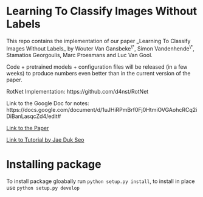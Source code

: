 # Learning To Classify Images Without Labels

<p>This repo contains the implementation of our paper _Learning To Classify Images Without Labels_ by Wouter Van Gansbeke<sup>\*</sup>, Simon Vandenhende<sup>\*</sup>, Stamatios Georgoulis, Marc Proesmans and Luc Van Gool.</p>

<p>Code + pretrained models + configuration files will be released (in a few weeks) to produce numbers even better than in the current version of the paper. </p>

<p>RotNet Implementation: https://github.com/d4nst/RotNet</p>


<p>Link to the Google Doc for notes: https://docs.google.com/document/d/1uJHiRPmBrf0Fj0HtmiOVGAohcRCq2iDiBanLasqcZd4/edit#</p>
 
<p><a href="https://arxiv.org/abs/2005.12320">Link to the Paper</a></p>
<p><a href="https://medium.com/@SeoJaeDuk/learning-to-classify-images-without-labels-43655a1cb4c7">Link to Tutorial by Jae Duk Seo</a></p>

# Installing package

To install package gloabally run `python setup.py install`, to install in place use `python setup.py develop`
